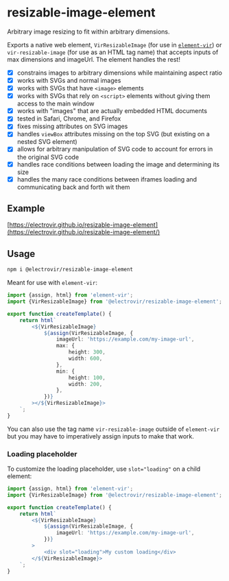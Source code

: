 # resizable-image-element

Arbitrary image resizing to fit within arbitrary dimensions.

Exports a native web element, `VirResizableImage` (for use in [`element-vir`](https://www.npmjs.com/package/element-vir)) or `vir-resizable-image` (for use as an HTML tag name) that accepts inputs of max dimensions and imageUrl. The element handles the rest!

-   [x] constrains images to arbitrary dimensions while maintaining aspect ratio
-   [x] works with SVGs and normal images
-   [x] works with SVGs that have `<image>` elements
-   [x] works with SVGs that rely on `<script>` elements without giving them access to the main window
-   [x] works with "images" that are actually embedded HTML documents
-   [x] tested in Safari, Chrome, and Firefox
-   [x] fixes missing attributes on SVG images
-   [x] handles `viewBox` attributes missing on the top SVG (but existing on a nested SVG element)
-   [x] allows for arbitrary manipulation of SVG code to account for errors in the original SVG code
-   [x] handles race conditions between loading the image and determining its size
-   [x] handles the many race conditions between iframes loading and communicating back and forth wit them

## Example

[https://electrovir.github.io/resizable-image-element](https://electrovir.github.io/resizable-image-element/)

## Usage

```bash
npm i @electrovir/resizable-image-element
```

Meant for use with `element-vir`:

<!-- example-link: src/readme-examples/simple-usage.example.ts -->

```TypeScript
import {assign, html} from 'element-vir';
import {VirResizableImage} from '@electrovir/resizable-image-element';

export function createTemplate() {
    return html`
        <${VirResizableImage}
            ${assign(VirResizableImage, {
                imageUrl: 'https://example.com/my-image-url',
                max: {
                    height: 300,
                    width: 600,
                },
                min: {
                    height: 100,
                    width: 200,
                },
            })}
        ></${VirResizableImage}>
    `;
}
```

You can also use the tag name `vir-resizable-image` outside of `element-vir` but you may have to imperatively assign inputs to make that work.

### Loading placeholder

To customize the loading placeholder, use `slot="loading"` on a child element:

<!-- example-link: src/readme-examples/loading-slot.example.ts -->

```TypeScript
import {assign, html} from 'element-vir';
import {VirResizableImage} from '@electrovir/resizable-image-element';

export function createTemplate() {
    return html`
        <${VirResizableImage}
            ${assign(VirResizableImage, {
                imageUrl: 'https://example.com/my-image-url',
            })}
        >
            <div slot="loading">My custom loading</div>
        </${VirResizableImage}>
    `;
}
```

